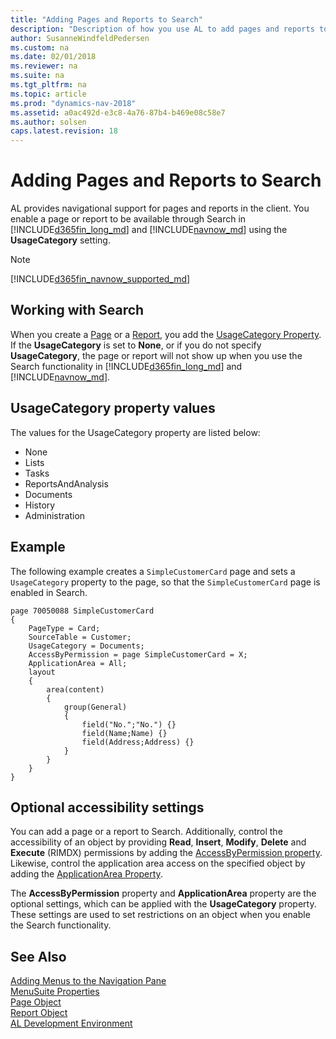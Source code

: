 ```yaml
---
title: "Adding Pages and Reports to Search"
description: "Description of how you use AL to add pages and reports to Search in the client."
author: SusanneWindfeldPedersen
ms.custom: na
ms.date: 02/01/2018
ms.reviewer: na
ms.suite: na
ms.tgt_pltfrm: na
ms.topic: article
ms.prod: "dynamics-nav-2018"
ms.assetid: a0ac492d-e3c8-4a76-87b4-b469e08c58e7
ms.author: solsen
caps.latest.revision: 18
---
```


 

# Adding Pages and Reports to Search
AL provides navigational support for pages and reports in the client. You enable a page or report to be available through Search in [!INCLUDE[d365fin_long_md](includes/d365fin_long_md.md)] and [!INCLUDE[navnow_md](includes/navnow_md.md)] using the **UsageCategory** setting. 

> [!NOTE]  
> [!INCLUDE[d365fin_navnow_supported_md](includes/d365fin_navnow_supported_md.md)]

## Working with Search
When you create a [Page](devenv-page-object.md) or a [Report](devenv-report-object.md), you add the [UsageCategory Property](properties/devenv-usagecategory-property.md). If the **UsageCategory** is set to **None**, or if you do not specify **UsageCategory**, the page or report will not show up when you use the Search functionality in [!INCLUDE[d365fin_long_md](includes/d365fin_long_md.md)] and [!INCLUDE[navnow_md](includes/navnow_md.md)]. 

## UsageCategory property values
The values for the UsageCategory property are listed below: 

- None
- Lists
- Tasks
- ReportsAndAnalysis
- Documents
- History
- Administration

## Example
The following example creates a ``SimpleCustomerCard`` page and sets a ``UsageCategory`` property to the page, so that the ``SimpleCustomerCard`` page is enabled in Search. 


```
page 70050088 SimpleCustomerCard 
{ 
    PageType = Card; 
    SourceTable = Customer; 
    UsageCategory = Documents;  
    AccessByPermission = page SimpleCustomerCard = X;
    ApplicationArea = All;
    layout 
    { 
        area(content) 
        { 
            group(General) 
            { 
                field("No.";"No.") {} 
                field(Name;Name) {} 
                field(Address;Address) {} 
            } 
        } 
    } 
} 
```

## Optional accessibility settings
You can add a page or a report to Search. Additionally, control the accessibility of an object by providing **Read**, **Insert**, **Modify**, **Delete** and **Execute** (RIMDX) permissions by adding the [AccessByPermission property](properties/devenv-accessbypermission-property.md). Likewise, control the application area access on the specified object by adding the [ApplicationArea Property](properties/devenv-applicationarea-property.md). 

The **AccessByPermission** property and **ApplicationArea** property are the optional settings, which can be applied with the **UsageCategory** property. These settings are used to set restrictions on an object when you enable the Search functionality. 


## See Also
[Adding Menus to the Navigation Pane](devenv-adding-menus-to-navigation-pane.md)  
[MenuSuite Properties](properties/devenv-menusuite-properties.md)   
[Page Object](devenv-page-object.md)  
[Report Object](devenv-report-object.md)  
[AL Development Environment](devenv-reference-overview.md)
